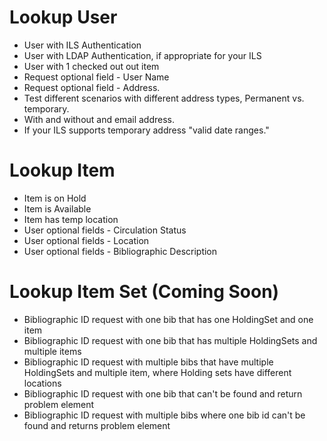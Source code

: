 # Lookup User #

  * User with ILS Authentication
  * User with LDAP Authentication, if appropriate for your ILS
  * User with 1 checked out out item
  * Request optional field - User Name
  * Request optional field - Address.
  * Test different scenarios with different address types, Permanent vs. temporary.
  * With and without and email address.
  * If your ILS supports temporary address "valid date ranges."

# Lookup Item #

  * Item is on Hold
  * Item is Available
  * Item has temp location
  * User optional fields - Circulation Status
  * User optional fields - Location
  * User optional fields - Bibliographic Description


# Lookup Item Set (Coming Soon) #


  * Bibliographic ID request with one bib that has one HoldingSet and one item
  * Bibliographic ID request with one bib that has multiple HoldingSets and multiple items
  * Bibliographic ID request with multiple bibs that have multiple HoldingSets and multiple item, where Holding sets have different locations
  * Bibliographic ID request with one bib that can't be found and return problem element
  * Bibliographic ID request with multiple bibs where one bib id can't be found and returns problem element